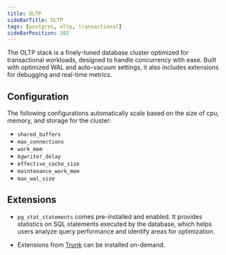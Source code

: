 ```yaml
---
title: OLTP
sideBarTitle: OLTP
tags: [postgres, oltp, transactional]
sideBarPosition: 102
---
```


The OLTP stack is a finely-tuned database cluster optimized for transactional workloads, designed to handle concurrency with ease. Built with optimized WAL and auto-vacuum settings, it also includes extensions for debugging and real-time metrics.

## Configuration

The following configurations automatically scale based on the size of cpu, memory, and storage for the cluster:

-   `shared_buffers`
-   `max_connections`
-   `work_mem`
-   `bgwriter_delay`
-   `effective_cache_size`
-   `maintenance_work_mem`
-   `max_wal_size`

## Extensions

-   `pg_stat_statements` comes pre-installed and enabled. It provides statistics on SQL statements executed by the database, which helps users analyze query performance and identify areas for optimization.

-   Extensions from [Trunk](https://pgt.dev) can be installed on-demand.

